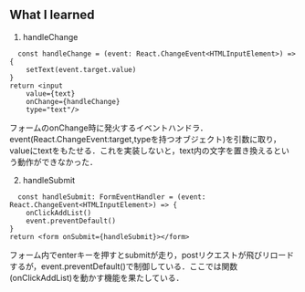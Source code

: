 ## What I learned

1. handleChange

```tsx
  const handleChange = (event: React.ChangeEvent<HTMLInputElement>) => {
    setText(event.target.value)
}
return <input
    value={text}
    onChange={handleChange}
    type="text"/>
```

フォームのonChange時に発火するイベントハンドラ．event(React.ChangeEvent:target,typeを持つオブジェクト)を引数に取り，valueにtextをもたせる．これを実装しないと，text内の文字を置き換えるという動作ができなかった．

2. handleSubmit

```tsx
  const handleSubmit: FormEventHandler = (event: React.ChangeEvent<HTMLInputElement>) => {
    onClickAddList()
    event.preventDefault()
}
return <form onSubmit={handleSubmit}></form>
```

フォーム内でenterキーを押すとsubmitが走り，postリクエストが飛びリロードするが，event.preventDefault()で制御している．ここでは関数(onClickAddList)を動かす機能を果たしている．
